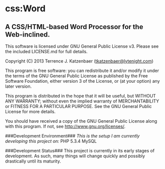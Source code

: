css:Word
=====================================
A CSS/HTML-based Word Processor for the Web-inclined.
-------------------------------------

This software is licensed under GNU General Public License v3. 
Please see the included LICENSE.md for full details.

Copyright (C) 2013  Terrence J. Katzenbaer (tkatzenbaer@lytenight.com) 

This program is free software: you can redistribute it and/or modify 
it under the terms of the GNU General Public License as published by 
the Free Software Foundation, either version 3 of the License, or 
(at your option) any later version. 

This program is distributed in the hope that it will be useful, 
but WITHOUT ANY WARRANTY; without even the implied warranty of 
MERCHANTABILITY or FITNESS FOR A PARTICULAR PURPOSE.  See the 
GNU General Public License for more details. 

You should have received a copy of the GNU General Public License 
along with this program.  If not, see <http://www.gnu.org/licenses/>.

###Development Environment###
*This is the setup I am currently developing this project on:*
PHP 5.3.4
MySQL

###Development Status###
This project is currently in its early stages of development. As such, many things will change quickly and possibly drastically until its maturity.
